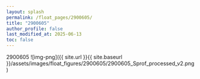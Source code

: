 ```yaml
---
layout: splash
permalink: /float_pages/2900605/
title: "2900605"
author_profile: false
last_modified_at: 2025-06-13
toc: false
---
```

 
2900605
![img-png]({{ site.url }}{{ site.baseurl }}/assets/images/float_figures/2900605/2900605_Sprof_processed_v2.png)